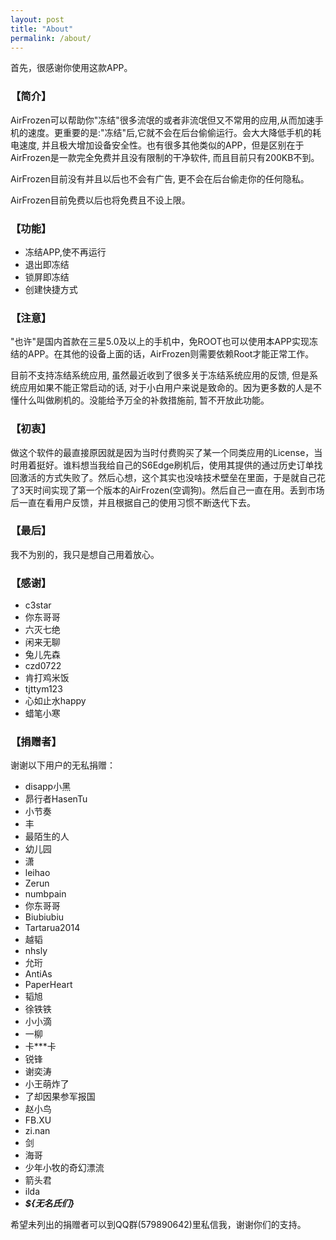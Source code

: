 ```yaml
---
layout: post
title: "About"
permalink: /about/
---
```


首先，很感谢你使用这款APP。

### 【简介】

AirFrozen可以帮助你"冻结"很多流氓的或者非流氓但又不常用的应用,从而加速手机的速度。更重要的是:"冻结"后,它就不会在后台偷偷运行。会大大降低手机的耗电速度, 并且极大增加设备安全性。也有很多其他类似的APP，但是区别在于AirFrozen是一款完全免费并且没有限制的干净软件, 而且目前只有200KB不到。

AirFrozen目前没有并且以后也不会有广告, 更不会在后台偷走你的任何隐私。

AirFrozen目前免费以后也将免费且不设上限。

### 【功能】

- 冻结APP,使不再运行
- 退出即冻结
- 锁屏即冻结
- 创建快捷方式

### 【注意】

"也许"是国内首款在三星5.0及以上的手机中，免ROOT也可以使用本APP实现冻结的APP。在其他的设备上面的话，AirFrozen则需要依赖Root才能正常工作。

目前不支持冻结系统应用, 虽然最近收到了很多关于冻结系统应用的反馈, 但是系统应用如果不能正常启动的话, 对于小白用户来说是致命的。因为更多数的人是不懂什么叫做刷机的。没能给予万全的补救措施前, 暂不开放此功能。

### 【初衷】

做这个软件的最直接原因就是因为当时付费购买了某一个同类应用的License，当时用着挺好。谁料想当我给自己的S6Edge刷机后，使用其提供的通过历史订单找回激活的方式失败了。然后心想，这个其实也没啥技术壁垒在里面，于是就自己花了3天时间实现了第一个版本的AirFrozen(空调狗)。然后自己一直在用。丢到市场后一直在看用户反馈，并且根据自己的使用习惯不断迭代下去。

### 【最后】

我不为别的，我只是想自己用着放心。

### 【感谢】

- c3star
- 你东哥哥
- 六灭七绝
- 闲来无聊
- 兔儿先森
- czd0722
- 肯打鸡米饭
- tjttym123
- 心如止水happy
- 蜡笔小寒

### 【捐赠者】

谢谢以下用户的无私捐赠：

- disapp小黑
- 昴行者HasenTu
- 小节奏
- 丰
- 最陌生的人
- 幼儿园
- 潇
- leihao
- Zerun
- numbpain
- 你东哥哥
- Biubiubiu
- Tartarua2014
- 越韬
- nhsly
- 允珩
- AntiAs
- PaperHeart
- 韬旭
- 徐铁铁
- 小小滴
- 一柳
- 卡***卡
- 锐锋
- 谢奕涛
- 小王萌炸了
- 了却因果参军报国
- 赵小鸟
- FB.XU
- zi.nan
- 剑
- 海哥
- 少年小牧的奇幻漂流
- 箭头君
- ilda
- ***${无名氏们}***

希望未列出的捐赠者可以到QQ群(579890642)里私信我，谢谢你们的支持。
